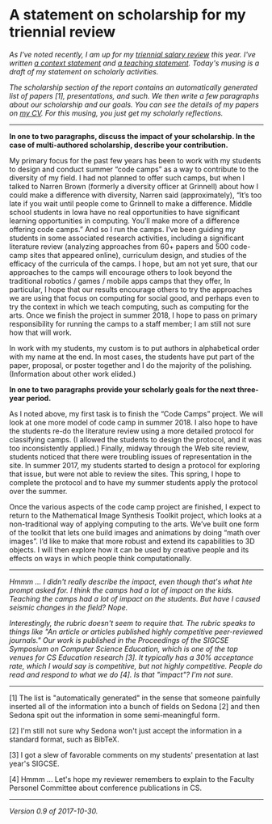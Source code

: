 A statement on scholarship for my triennial review
==================================================

*As I've noted recently, I am up for my [triennial salary
review](index-salary-reviews) this year.  I've written
[a context statement](whine-whine-whine) and [a teaching
statement](teaching-statement-2017).  Today's musing is a draft of my
statement on scholarly activities.*

*The scholarship section of the report contains an automatically 
generated list of papers [1], presentations, and such.
We then write a few paragraphs about our scholarship and
our goals.  You can see the details of my papers on [my
CV](http://www.cs.grinnell.edu/~rebelsky/CV/rebelsky-cv-full.pdf).
For this musing, you just get my scholarly reflections.*

---


**In one to two paragraphs, discuss the impact of your scholarship. In
the case of multi-authored scholarship, describe your contribution.**

My primary focus for the past few years has been to work with my
students to design and conduct summer “code camps” as a way to
contribute to the diversity of my field.  I had not planned to offer
such camps, but when I talked to Narren Brown (formerly a diversity
officer at Grinnell) about how I could make a difference with diversity,
Narren said (approximately), “It’s too late if you wait until people
come to Grinnell to make a difference.  Middle school students in Iowa
have no real opportunities to have significant learning opportunities
in computing.  You’ll make more of a difference offering code
camps.”  And so I run the camps.  I’ve been guiding my students in
some associated research activities, including a significant literature
review (analyzing approaches from 60+ papers and 500 code-camp sites that
appeared online), curriculum design, and studies of the efficacy of the
curricula of the camps.  I hope, but am not yet sure, that our approaches
to the camps will encourage others to look beyond the traditional
robotics / games / mobile apps camps that they offer,  In particular,
I hope that our results encourage others to try the approaches we are
using that focus on computing for social good, and perhaps even to try
the context in which we teach computing, such as computing for the arts.
Once we finish the project in summer 2018, I hope to pass on primary
responsibility for running the camps to a staff member; I am still not
sure how that will work.

In work with my students, my custom is to put authors in alphabetical
order with my name at the end.  In most cases, the students have put
part of the paper, proposal, or poster together and I do the majority
of the polishing.  (Information about other work elided.)

**In one to two paragraphs provide your scholarly goals for the next
three-year period.**

As I noted above, my first task is to finish the “Code Camps” project.
We will look at one more model of code camp in summer 2018.  I also hope
to have the students re-do the literature review using a more detailed
protocol for classifying camps.  (I allowed the students to design the
protocol, and it was too inconsistently applied.)  Finally, midway through
the Web site review, students noticed that there were troubling issues
of representation in the site.  In summer 2017, my students started to
design a protocol for exploring that issue, but were not able to review
the sites.  This spring, I hope to complete the protocol and to have my
summer students apply the protocol over the summer.

Once the various aspects of the code camp project are finished, I
expect to return to the Mathematical Image Synthesis Toolkit project,
which looks at a non-traditional way of applying computing to the arts.
We’ve built one form of the toolkit that lets one build images and
animations by doing “math over images”.  I’d like to make that more
robust and extend its capabilities to 3D objects.  I will then explore
how it can be used by creative people and its effects on ways in which
people think computationally.

---

*Hmmm ... I didn't really describe the impact, even though that's what
hte prompt asked for.  I think the camps had a lot of impact on the kids.
Teaching the camps had a lot of impact on the students.  But have I
caused seismic changes in the field?  Nope.*

*Interestingly, the rubric doesn't seem to require that.  The rubric
speaks to things like "An article or articles published highly competitive
peer-reviewed journals."  Our work is published in the Proceedings of the
SIGCSE Symposium on Computer Science Education, which is one of the top
venues for CS Education research [3].  It typically has a 30% acceptance
rate, which I would say is competitive, but not highly competitive.
People do read and respond to what we do [4].  Is that "impact"?
I'm not sure.*

---

[1] The list is "automatically generated" in the sense that someone
painfully inserted all of the information into a bunch of fields on Sedona
[2] and then Sedona spit out the information in some semi-meaningful form.

[2] I'm still not sure why Sedona won't just accept the information in
a standard format, such as BibTeX.

[3] I got a slew of favorable comments on my students' presentation 
at last year's SIGCSE.

[4] Hmmm ... Let's hope my reviewer remembers to explain to the Faculty
Personel Committee about conference publications in CS.

---

*Version 0.9 of 2017-10-30.*
